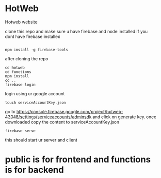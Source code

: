 # HotWeb
Hotweb website

clone this repo and make sure u have firebase and node installed
if you dont have firebase installed
```

npm install -g firebase-tools
```
after cloning the repo
```
cd hotweb
cd functions
npm install
cd ..
firebase login
```
login using ur google account
```
touch serviceAccountKey.json
```
go to https://console.firebase.google.com/project/hotweb-43048/settings/serviceaccounts/adminsdk
and click on generate key.
once downloaded copy the content to serviceAccountKey.json
```
firebase serve
```
this should start ur server and client 
# public is for frontend and functions is for backend
